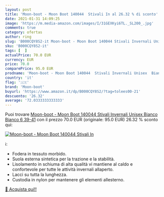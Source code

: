 ```yaml
---
layout: post
title: 'Moon-boot - Moon Boot 140044  Stivali In al 26.32 % di sconto'
date: 2021-01-31 14:09:25
image: 'https://m.media-amazon.com/images/I/31GEXKyi6TL._SL200_.jpg'
comments: true
category: ofertas
author: ring
slug: 'B000CQY8S2-it Moon-boot - Moon Boot 140044 Stivali Invernali Unisex...'
sku: 'B000CQY8S2-it'
tags: [  ]
actualPrice: 70.0 EUR
currency: EUR
price: 70.0
comparePrice: 95.0 EUR
prodname: 'Moon-boot - Moon Boot 140044  Stivali Invernali Unisex  Bianco  Bianco 6   39-41'
country: 'it'
flag: '🇮🇹'
brand: 'Moon-boot'
buyurl: 'https://www.amazon.it/dp/B000CQY8S2/?tag=tolees00-21'
descuento: '26.32'
average: '72.0333333333333'
---
```


Puoi trovare [Moon-boot - Moon Boot 140044  Stivali Invernali Unisex  Bianco  Bianco 6   39-41](https://www.amazon.it/dp/B000CQY8S2/?tag=tolees00-21) con il prezzo 70.0 EUR (originale: 95.0 EUR) 26.32 % sconto qui:

[![Moon-boot - Moon Boot 140044  Stivali In](https://m.media-amazon.com/images/I/31GEXKyi6TL._SL200_.jpg)](https://www.amazon.it/dp/B000CQY8S2/?tag=tolees00-21)

ℹ️:

- Fodera in tessuto morbido.
- Suola esterna sintetica per la trazione e la stabilità.
- Lisolamento in schiuma di alta qualità vi mantiene al caldo e confortevole per tutte le attività invernali allaperto.
- Lacci su tutta la lunghezza.
- Custodia in nylon per mantenere gli elementi allesterno.

[🛒 Acquista qui!!](https://www.amazon.it/dp/B000CQY8S2/?tag=tolees00-21)
